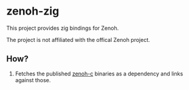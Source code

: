 # zenoh-zig

This project provides zig bindings for Zenoh.

The project is not affiliated with the offical Zenoh project.

## How?

1. Fetches the published [zenoh-c](https://github.com/eclipse-zenoh/zenoh-c) binaries as a dependency and links against those.
